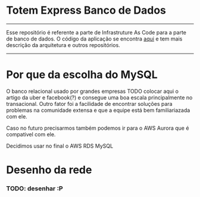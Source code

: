 # Totem Express Banco de Dados

---

Esse repositório é referente a parte de Infrastruture As Code para a parte de banco de dados. 
O código da aplicação se encontra [aqui](https://github.com/geggr/software-architecture-fiap) e tem mais descrição da arquitetura e outros repositórios.

---

# Por que da escolha do MySQL

O banco relacional usado por grandes empresas TODO colocar aqui o artigo da uber e facebook(?) e consegue uma boa escala principalmente no transacional. 
Outro fator foi a facilidade de encontrar soluções para problemas na comunidade extensa e que a equipe está bem familiariazada com ele.

Caso no futuro precisarmos também podemos ir para o AWS Aurora que é compativel com ele.  

Decidimos usar no final o AWS RDS MySQL

# Desenho da rede 

### TODO: desenhar  :P 




